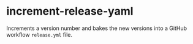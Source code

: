 # increment-release-yaml

Increments a version number and bakes the new versions into a GitHub workflow `release.yml` file.
